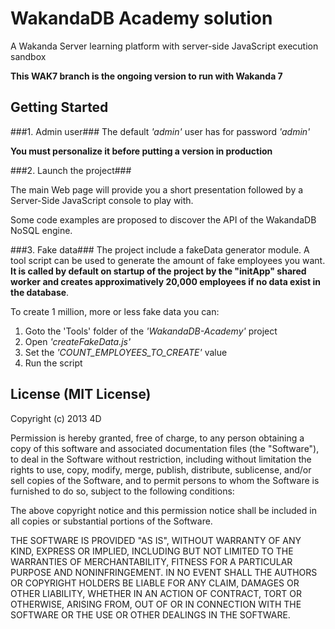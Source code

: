 # WakandaDB Academy solution #

A Wakanda Server learning platform with server-side JavaScript execution sandbox

**This WAK7 branch is the ongoing version to run with Wakanda 7**

## Getting Started ##

###1. Admin user###
The default *'admin'* user has for password *'admin'*

**You must personalize it before putting a version in production**

###2. Launch the project###

The main Web page will provide you a short presentation followed by a Server-Side JavaScript console to play with.

Some code examples are proposed to discover the API of the WakandaDB NoSQL engine.

###3. Fake data###
The project include a fakeData generator module.
A tool script can be used to generate the amount of fake employees you want. **It is called by default on startup of the project by the "initApp" shared worker and creates approximatively 20,000 employees if no data exist in the database**.

To create 1 million, more or less fake data you can:

1. Goto the 'Tools' folder of the *'WakandaDB-Academy'* project
2. Open *'createFakeData.js'*
3. Set the *'COUNT_EMPLOYEES_TO_CREATE'* value
4. Run the script



## License (MIT License) ##

Copyright (c) 2013 4D

Permission is hereby granted, free of charge, to any person obtaining a copy
of this software and associated documentation files (the "Software"), to deal
in the Software without restriction, including without limitation the rights
to use, copy, modify, merge, publish, distribute, sublicense, and/or sell
copies of the Software, and to permit persons to whom the Software is
furnished to do so, subject to the following conditions:

The above copyright notice and this permission notice shall be included in
all copies or substantial portions of the Software.

THE SOFTWARE IS PROVIDED "AS IS", WITHOUT WARRANTY OF ANY KIND, EXPRESS OR
IMPLIED, INCLUDING BUT NOT LIMITED TO THE WARRANTIES OF MERCHANTABILITY,
FITNESS FOR A PARTICULAR PURPOSE AND NONINFRINGEMENT. IN NO EVENT SHALL THE
AUTHORS OR COPYRIGHT HOLDERS BE LIABLE FOR ANY CLAIM, DAMAGES OR OTHER
LIABILITY, WHETHER IN AN ACTION OF CONTRACT, TORT OR OTHERWISE, ARISING FROM,
OUT OF OR IN CONNECTION WITH THE SOFTWARE OR THE USE OR OTHER DEALINGS IN
THE SOFTWARE.
